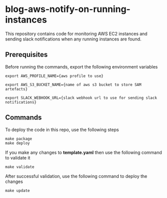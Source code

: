 # blog-aws-notify-on-running-instances

This repository contains code for monitoring AWS EC2 instances and sending slack notifications when any running instances are found.

## Prerequisites
Before running the commands, export the following environment variables

```
export AWS_PROFILE_NAME={aws profile to use}

export AWS_S3_BUCKET_NAME={name of aws s3 bucket to store SAM artefacts}

export SLACK_WEBHOOK_URL={slack webhook url to use for sending slack notifications}
```

## Commands

To deploy the code in this repo, use the following steps

```
make package
make deploy
```

If you make any changes to **template.yaml** then use the following command to validate it
```
make validate
```

After successful validation, use the following command to deploy the changes
```
make update
```
